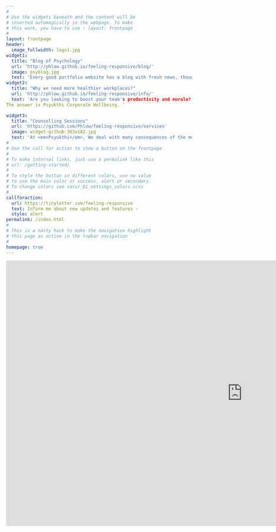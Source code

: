 ```yaml
---
#
# Use the widgets beneath and the content will be
# inserted automagically in the webpage. To make
# this work, you have to use › layout: frontpage
#
layout: frontpage
header:
  image_fullwidth: logo1.jpg
widget1:
  title: "Blog of Psychology"
  url: 'http://phlow.github.io/feeling-responsive/blog/'
  image: psyblog.jpg
  text: 'Every good portfolio website has a blog with fresh news, thoughts and develop&shy;ments of your activities. <em>Feeling Responsive</em> offers you a fully functional blog with an archive page to give readers a quick overview of all your posts.'
widget2:
  title: "Why we need more healthier workplaces?"
  url: 'http://phlow.github.io/feeling-responsive/info/'
  text: 'Are you looking to boost your team's productivity and morale? Do you want to empower your employees with the tools they need to thrive, both personally and professionally? Interested in transforming your corporate culture to reduce stress..? enhance mental health, and foster a supportive work environment? Ready to invest in your team's wellbeing today for a more resilient..?  motivated, and productive workforce tomorrow? Want to unlock the full potential of your employees with expert-led corporate wellbeing training?
The answer is Psyukthi Corporate Wellbeing. '

widget3:
  title: "Counselling Sessions"
  url: 'https://github.com/Phlow/feeling-responsive/services'
  image: widget-github-303x182.jpg
  text: 'At <em>Psyukthi</em>, We deal with many consequences of the modern turmoil, A fast paced life and compulsive life choices that put each person in unique hur Make it your own and start building.'
#
# Use the call for action to show a button on the frontpage
#
# To make internal links, just use a permalink like this
# url: /getting-started/
#
# To style the button in different colors, use no value
# to use the main color or success, alert or secondary.
# To change colors see sass/_01_settings_colors.scss
#
callforaction:
  url: https://tinyletter.com/feeling-responsive
  text: Inform me about new updates and features ›
  style: alert
permalink: /index.html
#
# This is a nasty hack to make the navigation highlight
# this page as active in the topbar navigation
#
homepage: true
---
```


  <div class="flex-video widescreen" style="display: block;">
    <iframe width="1280" height="720" src="https://www.youtube.com/embed/q6aAQgXauQw?si=znPWdVThnSAiv69e" frameborder="0" allowfullscreen></iframe>
  </div>
